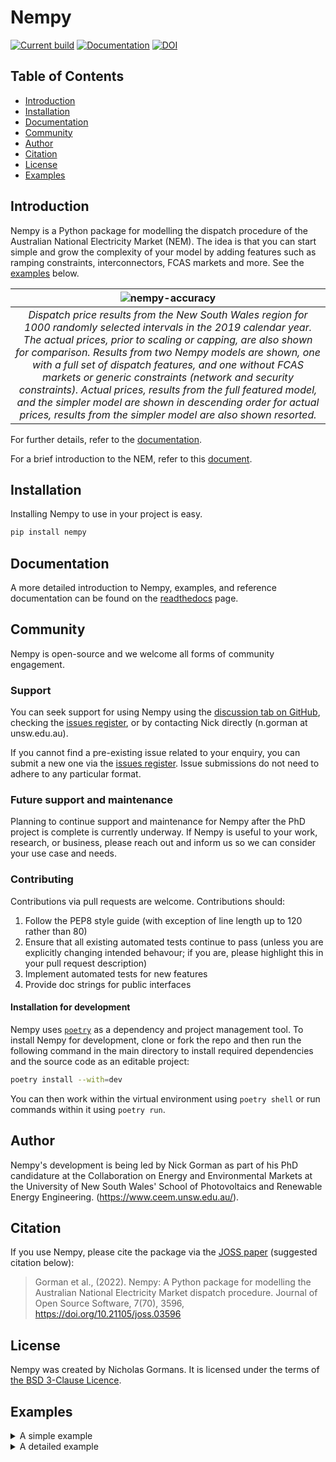 # Nempy

[![Current build](https://github.com/UNSW-CEEM/nempy/actions/workflows/test.yml/badge.svg)](https://github.com/UNSW-CEEM/nempy/actions/workflows/test.yml)
[![Documentation](https://readthedocs.org/projects/nempy/badge/?version=latest)](https://nempy.readthedocs.io/en/latest/?badge=latest)
[![DOI](https://joss.theoj.org/papers/10.21105/joss.03596/status.svg)](https://doi.org/10.21105/joss.03596)

## Table of Contents
- [Introduction](https://github.com/UNSW-CEEM/nempy#introduction)
- [Installation](https://github.com/UNSW-CEEM/nempy#installation)
- [Documentation](https://github.com/UNSW-CEEM/nempy#documentation)
- [Community](https://github.com/UNSW-CEEM/nempy#community)
- [Author](https://github.com/UNSW-CEEM/nempy#author)
- [Citation](https://github.com/UNSW-CEEM/nempy#citation)
- [License](https://github.com/UNSW-CEEM/nempy#license)
- [Examples](https://github.com/UNSW-CEEM/nempy#examples)

## Introduction

Nempy is a Python package for modelling the dispatch procedure of the Australian National Electricity Market (NEM). The idea is 
that you can start simple and grow the complexity of your model by adding features such as 
ramping constraints, interconnectors, FCAS markets and more. See the [examples](https://github.com/UNSW-CEEM/nempy#examples) below.

| ![nempy-accuracy](https://github.com/prakaa/nempy/assets/40549624/6a994cee-3255-4e3d-b04b-6d4d7e155065) | 
|:--:| 
| *Dispatch price results from the New South Wales region for 1000 randomly selected intervals in the 2019 calendar year. The actual prices, prior to scaling or capping, are also shown for comparison. Results from two Nempy models are shown, one with a full set of dispatch features, and one without FCAS markets or generic constraints (network and security constraints). Actual prices, results from the full featured model, and the simpler model are shown in descending order for actual prices, results from the simpler model are also shown resorted.* |

For further details, refer to the [documentation](https://nempy.readthedocs.io/en/latest/intro.html#).

For a brief introduction to the NEM, refer to this [ document](https://aemo.com.au/-/media/Files/Electricity/NEM/National-Electricity-Market-Fact-Sheet.pdf).

## Installation
Installing Nempy to use in your project is easy.

```bash
pip install nempy
```

## Documentation

A more detailed introduction to Nempy, examples, and reference documentation can be found on the 
[readthedocs](https://nempy.readthedocs.io/en/latest/) page.

## Community

Nempy is open-source and we welcome all forms of community engagement.

### Support

You can seek support for using Nempy using the [discussion tab on GitHub](https://github.com/UNSW-CEEM/nempy/discussions), checking the [issues register](https://github.com/UNSW-CEEM/nempy/issues), or by contacting Nick directly (n.gorman at unsw.edu.au).

If you cannot find a pre-existing issue related to your enquiry, you can submit a new one via the [issues register](https://github.com/UNSW-CEEM/nempy/issues). Issue submissions do not need to adhere to any particular format.

### Future support and maintenance

Planning to continue support and maintenance for Nempy after the PhD project is complete is currently underway. If Nempy
is useful to your work, research, or business, please reach out and inform us so we can consider your use case and
needs.

### Contributing

Contributions via pull requests are welcome. Contributions should:

1. Follow the PEP8 style guide (with exception of line length up to 120 rather than 80)
2. Ensure that all existing automated tests continue to pass (unless you are explicitly changing intended behavour; if you are, please highlight this in your pull request description)
3. Implement automated tests for new features
4. Provide doc strings for public interfaces

#### Installation for development

Nempy uses [`poetry`](https://python-poetry.org/docs/) as a dependency and project management tool. To install Nempy for development, clone or fork the repo and then run the following command in the main directory to install required dependencies and the source code as an editable project:

```bash
poetry install --with=dev
```
You can then work within the virtual environment using `poetry shell` or run commands within it using `poetry run`.

## Author

Nempy's development is being led by Nick Gorman as part of his PhD candidature at the Collaboration on Energy and Environmental
Markets at the University of New South Wales' School of Photovoltaics and Renewable Energy Engineering. (https://www.ceem.unsw.edu.au/). 

## Citation

If you use Nempy, please cite the package via the [JOSS paper](https://doi.org/10.5281/zenodo.7397514) (suggested citation below):
> Gorman et al., (2022). Nempy: A Python package for modelling the Australian National Electricity Market dispatch procedure. Journal of Open Source Software, 7(70), 3596, https://doi.org/10.21105/joss.03596

## License

Nempy was created by Nicholas Gormans. It is licensed under the terms of [the BSD 3-Clause Licence](./LICENSE).

## Examples
<details>

<summary>A simple example</summary>

```python
import pandas as pd
from nempy import markets

# Volume of each bid, number of bands must equal number of bands in price_bids.
volume_bids = pd.DataFrame({
    'unit': ['A', 'B'],
    '1': [20.0, 50.0],  # MW
    '2': [20.0, 30.0],  # MW
    '3': [5.0, 10.0]  # More bid bands could be added.
})

# Price of each bid, bids must be monotonically increasing.
price_bids = pd.DataFrame({
    'unit': ['A', 'B'],
    '1': [50.0, 50.0],  # $/MW
    '2': [60.0, 55.0],  # $/MW
    '3': [100.0, 80.0]  # . . .
})

# Other unit properties
unit_info = pd.DataFrame({
    'unit': ['A', 'B'],
    'region': ['NSW', 'NSW'],  # MW
})

# The demand in the region\s being dispatched
demand = pd.DataFrame({
    'region': ['NSW'],
    'demand': [120.0]  # MW
})

# Create the market model
market = markets.SpotMarket(unit_info=unit_info, 
                            market_regions=['NSW'])
market.set_unit_volume_bids(volume_bids)
market.set_unit_price_bids(price_bids)
market.set_demand_constraints(demand)

# Calculate dispatch and pricing
market.dispatch()

# Return the total dispatch of each unit in MW.
print(market.get_unit_dispatch())
#   unit service  dispatch
# 0    A  energy      40.0
# 1    B  energy      80.0

# Return the price of energy in each region.
print(market.get_energy_prices())
#   region  price
# 0    NSW   60.0
```

</details>

<details>

<summary>A detailed example</summary>

The example demonstrates the broad range of market features that can be implemented with Nempy and the use of auxiliary 
modelling tools for accessing historical market data published by AEMO and preprocessing it for compatibility with Nempy.

> [!WARNING]  
> This example downloads approximately 54 GB of data from AEMO.

```python
# Notice:
# - This script downloads large volumes of historical market data (~54 GB) from AEMO's nemweb
#   portal. You can also reduce the data usage by restricting the time window given to the 
#   xml_cache_manager and in the get_test_intervals function. The boolean on line 23 can 
#   also be changed to prevent this happening repeatedly once the data has been downloaded. 

import sqlite3
from datetime import datetime, timedelta
import random
import pandas as pd
from nempy import markets
from nempy.historical_inputs import loaders, mms_db, \
    xml_cache, units, demand, interconnectors, constraints, rhs_calculator
from nempy.help_functions.helper_functions import update_rhs_values

con = sqlite3.connect('D:/nempy_2021/historical_mms.db')
mms_db_manager = mms_db.DBManager(connection=con)

xml_cache_manager = xml_cache.XMLCacheManager('D:/nempy_2021/xml_cache')

# The second time this example is run on a machine this flag can
# be set to false to save downloading the data again.
download_inputs = False

if download_inputs:
    # This requires approximately 4 GB of storage.
    mms_db_manager.populate(start_year=2021, start_month=1,
                            end_year=2021, end_month=1)

    # This requires approximately 50 GB of storage.
    xml_cache_manager.populate_by_day(start_year=2021, start_month=1, start_day=1,
                                      end_year=2021, end_month=2, end_day=1)

raw_inputs_loader = loaders.RawInputsLoader(
    nemde_xml_cache_manager=xml_cache_manager,
    market_management_system_database=mms_db_manager)


# A list of intervals we want to recreate historical dispatch for.
def get_test_intervals(number=100):
    start_time = datetime(year=2021, month=12, day=1, hour=0, minute=0)
    end_time = datetime(year=2021, month=12, day=31, hour=0, minute=0)
    difference = end_time - start_time
    difference_in_5_min_intervals = difference.days * 12 * 24
    random.seed(1)
    intervals = random.sample(range(1, difference_in_5_min_intervals), number)
    times = [start_time + timedelta(minutes=5 * i) for i in intervals]
    times_formatted = [t.isoformat().replace('T', ' ').replace('-', '/') for t in times]
    return times_formatted


# List for saving outputs to.
outputs = []
c = 0
# Create and dispatch the spot market for each dispatch interval.
for interval in get_test_intervals(number=100):
    c += 1
    print(str(c) + ' ' + str(interval))
    raw_inputs_loader.set_interval(interval)
    unit_inputs = units.UnitData(raw_inputs_loader)
    interconnector_inputs = interconnectors.InterconnectorData(raw_inputs_loader)
    constraint_inputs = constraints.ConstraintData(raw_inputs_loader)
    demand_inputs = demand.DemandData(raw_inputs_loader)
    rhs_calculation_engine = rhs_calculator.RHSCalc(xml_cache_manager)

    unit_info = unit_inputs.get_unit_info()
    market = markets.SpotMarket(market_regions=['QLD1', 'NSW1', 'VIC1',
                                                'SA1', 'TAS1'],
                                unit_info=unit_info)

    # Set bids
    volume_bids, price_bids = unit_inputs.get_processed_bids()
    market.set_unit_volume_bids(volume_bids)
    market.set_unit_price_bids(price_bids)

    # Set bid in capacity limits
    unit_bid_limit = unit_inputs.get_unit_bid_availability()
    market.set_unit_bid_capacity_constraints(unit_bid_limit)
    cost = constraint_inputs.get_constraint_violation_prices()['unit_capacity']
    market.make_constraints_elastic('unit_bid_capacity', violation_cost=cost)

    # Set limits provided by the unconstrained intermittent generation
    # forecasts. Primarily for wind and solar.
    unit_uigf_limit = unit_inputs.get_unit_uigf_limits()
    market.set_unconstrained_intermitent_generation_forecast_constraint(
        unit_uigf_limit)
    cost = constraint_inputs.get_constraint_violation_prices()['uigf']
    market.make_constraints_elastic('uigf_capacity', violation_cost=cost)


    # Set unit ramp rates.
    def set_ramp_rates(run_type):
        ramp_rates = unit_inputs.get_ramp_rates_used_for_energy_dispatch(run_type='fast_start_first_run')
        market.set_unit_ramp_up_constraints(
            ramp_rates.loc[:, ['unit', 'initial_output', 'ramp_up_rate']])
        market.set_unit_ramp_down_constraints(
            ramp_rates.loc[:, ['unit', 'initial_output', 'ramp_down_rate']])
        cost = constraint_inputs.get_constraint_violation_prices()['ramp_rate']
        market.make_constraints_elastic('ramp_up', violation_cost=cost)
        market.make_constraints_elastic('ramp_down', violation_cost=cost)


    set_ramp_rates(run_type='fast_start_first_run')

    # Set unit FCAS trapezium constraints.
    unit_inputs.add_fcas_trapezium_constraints()
    cost = constraint_inputs.get_constraint_violation_prices()['fcas_max_avail']
    fcas_availability = unit_inputs.get_fcas_max_availability()
    market.set_fcas_max_availability(fcas_availability)
    market.make_constraints_elastic('fcas_max_availability', cost)
    cost = constraint_inputs.get_constraint_violation_prices()['fcas_profile']
    regulation_trapeziums = unit_inputs.get_fcas_regulation_trapeziums()
    market.set_energy_and_regulation_capacity_constraints(regulation_trapeziums)
    market.make_constraints_elastic('energy_and_regulation_capacity', cost)
    contingency_trapeziums = unit_inputs.get_contingency_services()
    market.set_joint_capacity_constraints(contingency_trapeziums)
    market.make_constraints_elastic('joint_capacity', cost)


    def set_joint_ramping_constraints(run_type):
        scada_ramp_down_rates = unit_inputs.get_scada_ramp_down_rates_of_lower_reg_units(
            run_type=run_type)
        market.set_joint_ramping_constraints_lower_reg(scada_ramp_down_rates)
        market.make_constraints_elastic('joint_ramping_lower_reg', cost)
        scada_ramp_up_rates = unit_inputs.get_scada_ramp_up_rates_of_raise_reg_units(
            run_type=run_type)
        market.set_joint_ramping_constraints_raise_reg(scada_ramp_up_rates)
        market.make_constraints_elastic('joint_ramping_raise_reg', cost)


    set_joint_ramping_constraints(run_type="fast_start_first_run")

    # Set interconnector definitions, limits and loss models.
    interconnectors_definitions = \
        interconnector_inputs.get_interconnector_definitions()
    loss_functions, interpolation_break_points = \
        interconnector_inputs.get_interconnector_loss_model()
    market.set_interconnectors(interconnectors_definitions)
    market.set_interconnector_losses(loss_functions,
                                     interpolation_break_points)

    # Calculate rhs constraint values that depend on the basslink frequency controller from scratch so there is
    # consistency between the basslink switch runs.
    # Find the constraints that need to be calculated because they depend on the frequency controller status.
    constraints_to_update = (
        rhs_calculation_engine.get_rhs_constraint_equations_that_depend_value('BL_FREQ_ONSTATUS', 'W'))
    initial_bl_freq_onstatus = rhs_calculation_engine.scada_data['W']['BL_FREQ_ONSTATUS'][0]['@Value']
    # Calculate new rhs values for the constraints that need updating.
    new_rhs_values = rhs_calculation_engine.compute_constraint_rhs(constraints_to_update)

    # Add generic constraints and FCAS market constraints.
    fcas_requirements = constraint_inputs.get_fcas_requirements()
    fcas_requirements = update_rhs_values(fcas_requirements, new_rhs_values)
    market.set_fcas_requirements_constraints(fcas_requirements)
    violation_costs = constraint_inputs.get_violation_costs()
    market.make_constraints_elastic('fcas', violation_cost=violation_costs)
    generic_rhs = constraint_inputs.get_rhs_and_type_excluding_regional_fcas_constraints()
    generic_rhs = update_rhs_values(generic_rhs, new_rhs_values)
    market.set_generic_constraints(generic_rhs)
    market.make_constraints_elastic('generic', violation_cost=violation_costs)

    unit_generic_lhs = constraint_inputs.get_unit_lhs()
    market.link_units_to_generic_constraints(unit_generic_lhs)
    interconnector_generic_lhs = constraint_inputs.get_interconnector_lhs()
    market.link_interconnectors_to_generic_constraints(
        interconnector_generic_lhs)

    # Set the operational demand to be met by dispatch.
    regional_demand = demand_inputs.get_operational_demand()
    market.set_demand_constraints(regional_demand)

    # Set tiebreak constraint to equalise dispatch of equally priced bids.
    cost = constraint_inputs.get_constraint_violation_prices()['tiebreak']
    market.set_tie_break_constraints(cost)

    # Get unit dispatch without fast start constraints and use it to
    # make fast start unit commitment decisions.
    market.dispatch()
    dispatch = market.get_unit_dispatch()
    fast_start_profiles = unit_inputs.get_fast_start_profiles_for_dispatch(dispatch)
    set_ramp_rates(run_type='fast_start_second_run')
    set_joint_ramping_constraints(run_type='fast_start_second_run')
    market.set_fast_start_constraints(fast_start_profiles)
    if 'fast_start' in market._constraints_rhs_and_type.keys():
        cost = constraint_inputs.get_constraint_violation_prices()['fast_start']
        market.make_constraints_elastic('fast_start', violation_cost=cost)

    # First run of Basslink switch runs
    market.dispatch()  # First dispatch without allowing over constrained dispatch re-run to get objective function.
    objective_value_run_one = market.objective_value
    if constraint_inputs.is_over_constrained_dispatch_rerun():
        market.dispatch(allow_over_constrained_dispatch_re_run=True,
                        energy_market_floor_price=-1000.0,
                        energy_market_ceiling_price=14500.0,
                        fcas_market_ceiling_price=1000.0)
    prices_run_one = market.get_energy_prices()  # If this is the lowest cost run these will be the market prices.

    # Re-run dispatch with Basslink Frequency controller off.
    # Set frequency controller to off in rhs calculations
    rhs_calculation_engine.update_spd_id_value('BL_FREQ_ONSTATUS', 'W', '0')
    new_bl_freq_onstatus = rhs_calculation_engine.scada_data['W']['BL_FREQ_ONSTATUS'][0]['@Value']
    # Find the constraints that need to be updated because they depend on the frequency controller status.
    constraints_to_update = (
        rhs_calculation_engine.get_rhs_constraint_equations_that_depend_value('BL_FREQ_ONSTATUS', 'W'))
    # Calculate new rhs values for the constraints that need updating.
    new_rhs_values = rhs_calculation_engine.compute_constraint_rhs(constraints_to_update)
    # Update the constraints in the market.
    fcas_requirements = update_rhs_values(fcas_requirements, new_rhs_values)
    violation_costs = constraint_inputs.get_violation_costs()
    market.set_fcas_requirements_constraints(fcas_requirements)
    market.make_constraints_elastic('fcas', violation_cost=violation_costs)
    generic_rhs = update_rhs_values(generic_rhs, new_rhs_values)
    market.set_generic_constraints(generic_rhs)
    market.make_constraints_elastic('generic', violation_cost=violation_costs)

    # Reset ramp rate constraints for first run of second Basslink switchrun
    set_ramp_rates(run_type='fast_start_first_run')
    set_joint_ramping_constraints(run_type='fast_start_first_run')

    # Get unit dispatch without fast start constraints and use it to
    # make fast start unit commitment decisions.
    market.remove_fast_start_constraints()
    market.dispatch()
    dispatch = market.get_unit_dispatch()
    fast_start_profiles = unit_inputs.get_fast_start_profiles_for_dispatch(dispatch)
    set_ramp_rates(run_type='fast_start_second_run')
    set_joint_ramping_constraints(run_type='fast_start_second_run')
    market.set_fast_start_constraints(fast_start_profiles)
    if 'fast_start' in market._constraints_rhs_and_type.keys():
        cost = constraint_inputs.get_constraint_violation_prices()['fast_start']
        market.make_constraints_elastic('fast_start', violation_cost=cost)

    market.dispatch()  # First dispatch without allowing over constrained dispatch re-run to get objective function.
    objective_value_run_two = market.objective_value
    if constraint_inputs.is_over_constrained_dispatch_rerun():
        market.dispatch(allow_over_constrained_dispatch_re_run=True,
                        energy_market_floor_price=-1000.0,
                        energy_market_ceiling_price=14500.0,
                        fcas_market_ceiling_price=1000.0)
    prices_run_two = market.get_energy_prices()  # If this is the lowest cost run these will be the market prices.

    prices_run_one['time'] = interval
    prices_run_two['time'] = interval

    # Getting historical prices for comparison. Note, ROP price, which is
    # the regional reference node price before the application of any
    # price scaling by AEMO, is used for comparison.
    historical_prices = mms_db_manager.DISPATCHPRICE.get_data(interval)

    # The prices from the run with the lowest objective function value are used.
    if objective_value_run_one < objective_value_run_two:
        prices = prices_run_one
    else:
        prices = prices_run_two

    prices['time'] = interval
    prices = pd.merge(prices, historical_prices,
                      left_on=['time', 'region'],
                      right_on=['SETTLEMENTDATE', 'REGIONID'])

    outputs.append(prices)

con.close()

outputs = pd.concat(outputs)

outputs['error'] = outputs['price'] - outputs['ROP']

print('\n Summary of error in energy price volume weighted average price. \n'
      'Comparison is against ROP, the price prior to \n'
      'any post dispatch adjustments, scaling, capping etc.')
print('Mean price error: {}'.format(outputs['error'].mean()))
print('Median price error: {}'.format(outputs['error'].quantile(0.5)))
print('5% percentile price error: {}'.format(outputs['error'].quantile(0.05)))
print('95% percentile price error: {}'.format(outputs['error'].quantile(0.95)))

#  Summary of error in energy price volume weighted average price. 
# Comparison is against ROP, the price prior to 
# any post dispatch adjustments, scaling, capping etc.
# Mean price error: -0.187389732115115
# Median price error: 0.0
# 5% percentile price error: -5.407795875785957
# 95% percentile price error: 0.8614836155591679
```
</details>
    
